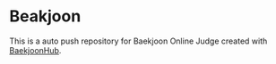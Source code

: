 # Beakjoon
This is a auto push repository for Baekjoon Online Judge created with [BaekjoonHub](https://github.com/BaekjoonHub/BaekjoonHub).
